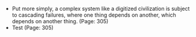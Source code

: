 - Put more simply, a complex system like a digitized civilization is subject to cascading failures, where one thing depends on another, which depends on another thing. (Page: 305)
- Test (Page: 305)
